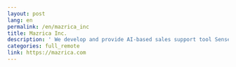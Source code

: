 ```yaml
---
layout: post
lang: en
permalink: /en/mazrica_inc
title: Mazrica Inc.
description: ' We develop and provide AI-based sales support tool Senses. There is a full remote and full flex system from with the intent of “Get results in the most productive places and times”. '
categories: full_remote
link: https://mazrica.com
---
```

